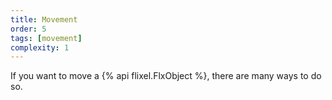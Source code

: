 ```yaml
---
title: Movement
order: 5
tags: [movement]
complexity: 1
---
```

If you want to move a {% api flixel.FlxObject %}, there are many ways to do so.
